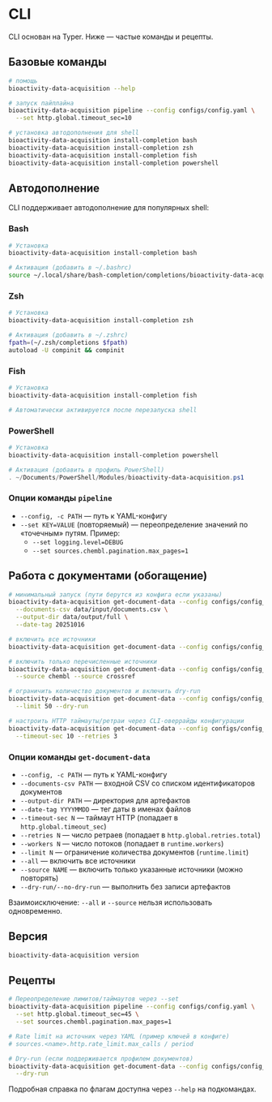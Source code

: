 # CLI

CLI основан на Typer. Ниже — частые команды и рецепты.

## Базовые команды

```bash
# помощь
bioactivity-data-acquisition --help

# запуск пайплайна
bioactivity-data-acquisition pipeline --config configs/config.yaml \
  --set http.global.timeout_sec=10

# установка автодополнения для shell
bioactivity-data-acquisition install-completion bash
bioactivity-data-acquisition install-completion zsh
bioactivity-data-acquisition install-completion fish
bioactivity-data-acquisition install-completion powershell
```

## Автодополнение

CLI поддерживает автодополнение для популярных shell:

### Bash
```bash
# Установка
bioactivity-data-acquisition install-completion bash

# Активация (добавить в ~/.bashrc)
source ~/.local/share/bash-completion/completions/bioactivity-data-acquisition
```

### Zsh
```bash
# Установка
bioactivity-data-acquisition install-completion zsh

# Активация (добавить в ~/.zshrc)
fpath=(~/.zsh/completions $fpath)
autoload -U compinit && compinit
```

### Fish
```bash
# Установка
bioactivity-data-acquisition install-completion fish

# Автоматически активируется после перезапуска shell
```

### PowerShell
```powershell
# Установка
bioactivity-data-acquisition install-completion powershell

# Активация (добавить в профиль PowerShell)
. ~/Documents/PowerShell/Modules/bioactivity-data-acquisition.ps1
```

### Опции команды `pipeline`

- `--config, -c PATH` — путь к YAML-конфигу
- `--set KEY=VALUE` (повторяемый) — переопределение значений по «точечным» путям. Пример:
  - `--set logging.level=DEBUG`
  - `--set sources.chembl.pagination.max_pages=1`

## Работа с документами (обогащение)

```bash
# минимальный запуск (пути берутся из конфига если указаны)
bioactivity-data-acquisition get-document-data --config configs/config_documents_full.yaml \
  --documents-csv data/input/documents.csv \
  --output-dir data/output/full \
  --date-tag 20251016

# включить все источники
bioactivity-data-acquisition get-document-data --config configs/config_documents_full.yaml --all

# включить только перечисленные источники
bioactivity-data-acquisition get-document-data --config configs/config_documents_full.yaml \
  --source chembl --source crossref

# ограничить количество документов и включить dry-run
bioactivity-data-acquisition get-document-data --config configs/config_documents_full.yaml \
  --limit 50 --dry-run

# настроить HTTP таймауты/ретраи через CLI-оверрайды конфигурации
bioactivity-data-acquisition get-document-data --config configs/config_documents_full.yaml \
  --timeout-sec 10 --retries 3
```

### Опции команды `get-document-data`

- `--config, -c PATH` — путь к YAML-конфигу
- `--documents-csv PATH` — входной CSV со списком идентификаторов документов
- `--output-dir PATH` — директория для артефактов
- `--date-tag YYYYMMDD` — тег даты в именах файлов
- `--timeout-sec N` — таймаут HTTP (попадает в `http.global.timeout_sec`)
- `--retries N` — число ретраев (попадает в `http.global.retries.total`)
- `--workers N` — число потоков (попадает в `runtime.workers`)
- `--limit N` — ограничение количества документов (`runtime.limit`)
- `--all` — включить все источники
- `--source NAME` — включить только указанные источники (можно повторять)
- `--dry-run/--no-dry-run` — выполнить без записи артефактов

Взаимоисключение: `--all` и `--source` нельзя использовать одновременно.

## Версия

```bash
bioactivity-data-acquisition version
```

## Рецепты

```bash
# Переопределение лимитов/таймаутов через --set
bioactivity-data-acquisition pipeline --config configs/config.yaml \
  --set http.global.timeout_sec=45 \
  --set sources.chembl.pagination.max_pages=1

# Rate limit на источник через YAML (пример ключей в конфиге)
# sources.<name>.http.rate_limit.max_calls / period

# Dry-run (если поддерживается профилем документов)
bioactivity-data-acquisition get-document-data --config configs/config_documents_full.yaml \
  --dry-run
```

Подробная справка по флагам доступна через `--help` на подкомандах.

